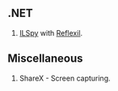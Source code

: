 ## .NET
1. [ILSpy](https://github.com/icsharpcode/ILSpy]=) with [Reflexil](https://github.com/sailro/Reflexil).

## Miscellaneous 
1. ShareX - Screen capturing.